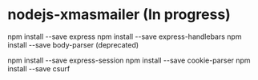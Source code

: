 # nodejs-xmasmailer (In progress)

npm install --save express
npm install --save express-handlebars
npm install --save body-parser (deprecated)

npm install --save express-session
npm install --save cookie-parser
npm install --save csurf